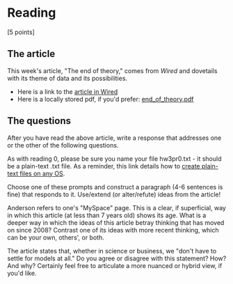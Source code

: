 # Reading

[5 points]

## The article

This week's article, "The end of theory," comes from *Wired* and dovetails with its theme of data and its possibilities.

- Here is a link to the [article in Wired](http://www.wired.com/science/discoveries/magazine/16-07/pb_theory)
- Here is a locally stored pdf, if you'd prefer: [end_of_theory.pdf](end_of_theory.pdf)

## The questions

After you have read the above article, write a response that addresses one or the other of the following questions.

As with reading 0, please be sure you name your file hw3pr0.txt - it should be a plain-text .txt file. As a reminder, this link details how to [create plain-text files on any OS](https://www.cs.hmc.edu/twiki/bin/view/CS5Spring2015/CreatingPlainTextFilesInAnyOS).

Choose one of these prompts and construct a paragraph (4-6 sentences is fine) that responds to it. Use/extend (or alter/refute) ideas from the article!

Anderson refers to one's "MySpace" page. This is a clear, if superficial, way in which this article (at less than 7 years old) shows its age. What is a deeper way in which the ideas of this article betray thinking that has moved on since 2008? Contrast one of its ideas with more recent thinking, which can be your own, others', or both. 

The article states that, whether in science or business, we "don't have to settle for models at all." Do you agree or disagree with this statement? How? And why? Certainly feel free to articulate a more nuanced or hybrid view, if you'd like.
